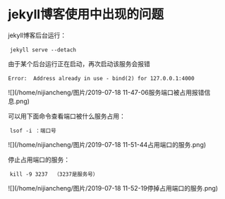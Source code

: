 # jekyll博客使用中出现的问题

jekyll博客后台运行：

​	`jekyll serve --detach `

由于某个后台运行正在启动，再次启动该服务会报错

​	`Error:  Address already in use - bind(2) for 127.0.0.1:4000`

![](/home/nijiancheng/图片/2019-07-18 11-47-06服务端口被占用报错信息.png)



可以用下面命令查看端口被什么服务占用：

​	`lsof -i ：端口号`

![](/home/nijiancheng/图片/2019-07-18 11-51-44占用端口的服务.png)

停止占用端口的服务：

​	`kill -9 3237  （3237是服务号）`

![](/home/nijiancheng/图片/2019-07-18 11-52-19停掉占用端口的服务.png)

